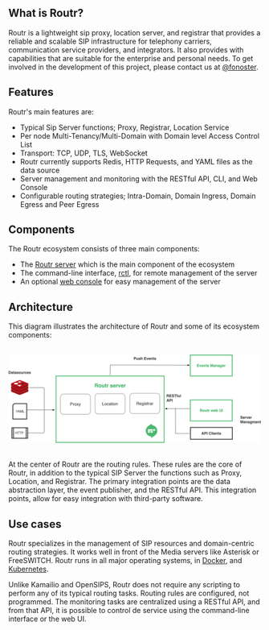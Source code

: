## What is Routr?

Routr is a lightweight sip proxy, location server, and registrar that provides a reliable and scalable SIP infrastructure for telephony carriers, communication service providers, and integrators. It also provides with capabilities that are suitable for the enterprise and personal needs. To get involved in the development of this project, please contact us at [@fonoster](https://twitter.com/fonoster).

## Features

Routr's main features are:

- Typical Sip Server functions; Proxy, Registrar, Location Service
- Per node Multi-Tenancy/Multi-Domain with Domain level Access Control List
- Transport: TCP, UDP, TLS, WebSocket
- Routr currently supports Redis, HTTP Requests, and YAML files as the data source
- Server management and monitoring with the RESTful API, CLI, and Web Console
- Configurable routing strategies; Intra-Domain, Domain Ingress, Domain Egress and Peer Egress

## Components

The Routr ecosystem consists of three main components:

- The [Routr server](https://github.com/fonoster/routr) which is the main component of the ecosystem
- The command-line interface, [rctl](https://github.com/fonoster/routr-ctl), for remote management of the server
- An optional [web console](https://github.com/fonoster/routr-ui) for easy management of the server

## Architecture

This diagram illustrates the architecture of Routr and some of its ecosystem components:

<br/>
<img src="/docs/assets/images/architecture.png" >
<br/>
<br/>

At the center of Routr are the routing rules. These rules are the core of Routr, in addition to the typical SIP Server the functions such as Proxy, Location, and Registrar. The primary integration points are the data abstraction layer, the event publisher, and the RESTful API. This integration points, allow for easy integration with third-party software.

## Use cases

Routr specializes in the management of SIP resources and domain-centric routing strategies. It works well in front of the Media servers like Asterisk or FreeSWITCH. Routr runs in all major operating systems, in [Docker](https://www.docker.com/), and [Kubernetes](https://kubernetes.io/).

Unlike Kamailio and OpenSIPS, Routr does not require any scripting to perform any of its typical routing tasks. Routing rules are configured, not programmed. The monitoring tasks are centralized using a RESTful API, and from that API, it is possible to control de service using the command-line interface or the web UI.
